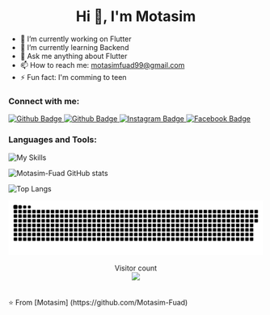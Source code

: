  <h1 align="center">Hi 👋, I'm Motasim </h1>

- 🔭 I’m currently working on Flutter
- 🌱 I’m currently learning Backend
- 💬 Ask me anything about Flutter 
- 📫 How to reach me: motasimfuad99@gmail.com
- ⚡ Fun fact: I'm comming to teen
  
### Connect with me:
<div id="badges">
  <a href="https://www.linkedin.com/in/motasim-fuad-27949b319/?trk=public-profile-join-page">
    <img src="https://img.shields.io/badge/LinkedIn-indgio?style=for-the-badge&logo=LinkedIn&logoColor=white" alt="Github Badge"/>
  </a>
  <a href="https://github.com/Motasim-Fuad">
    <img src="https://img.shields.io/badge/Github-grey?style=for-the-badge&logo=Github&logoColor=white" alt="Github Badge"/>
  </a>
   <a href="https://www.instagram.com/_motasim___?igsh=cGMxeXUwaXNneTIz">
    <img src="https://img.shields.io/badge/Instagram-red?style=for-the-badge&logo=instagram&logoColor=white" alt="Instagram Badge"/>
  </a>
    <a href="https://www.facebook.com/profile.php?id=100061346928340&mibextid=ZbWKwL">
    <img src="https://img.shields.io/badge/Facebook-blue?style=for-the-badge&logo=facebook&logoColor=white" alt="Facebook Badge"/>
    </a>
</div>

### Languages and Tools:

![My Skills](https://skillicons.dev/icons?i=flutter,dart,firebase,github,git,postman,nodejs,mongodb,c,java&perline=5)

![Motasim-Fuad GitHub stats](https://github-readme-stats.vercel.app/api?username=Motasim-Fuad&show_icons=true&theme=radical)

![Top Langs](https://github-readme-stats.vercel.app/api/top-langs/?username=Motasim-Fuad&theme=radical)

<a href=#><img src="contributions.svg"></a>

<p align="center">
  Visitor count<br>
  <img src="https://profile-counter.glitch.me/_murad123460833/count.svg" />
</p>


<br>
⭐️ From [Motasim] (https://github.com/Motasim-Fuad)
